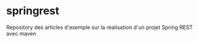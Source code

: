 springrest
==========

Repository des articles d'exemple sur la réalisation d'un projet Spring REST avec maven
